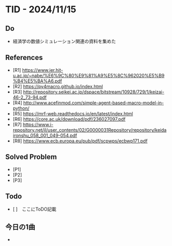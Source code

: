 # TID - 2024/11/15
<!--
## Learnings
- 
- 
-->


## Do
- 経済学の数値シミュレーション関連の資料を集めた

## References
- [R1] https://www.ier.hit-u.ac.jp/~nabe/%E6%9C%80%E9%81%A9%E5%8C%962020%E5%B9%B4%E5%BA%A6.pdf
- [R2] https://py4macro.github.io/index.html
- [R3] http://repository.seikei.ac.jp/dspace/bitstream/10928/729/1/keizai-46-2_73-94.pdf
- [R4] http://www.acefinmod.com/simple-agent-based-macro-model-in-python/
- [R5] https://mrf-web.readthedocs.io/en/latest/index.html
- [R6] https://core.ac.uk/download/pdf/236027097.pdf
- [R7] https://www.i-repository.net/il/user_contents/02/G0000031Repository/repository/keidaironshu_058_001_049-054.pdf
- [R8] https://www.ecb.europa.eu/pub/pdf/scpwps/ecbwp171.pdf

## Solved Problem
- [P1] 
- [P2] 
- [P3] 


## Todo
- [ ]　ここにToDO記載

## 今日の1曲
- 
